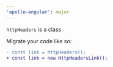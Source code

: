 ```yaml
---
'apollo-angular': major
---
```


`httpHeaders` is a class

Migrate your code like so:

```diff
- const link = httpHeaders();
+ const link = new HttpHeadersLink();
```
